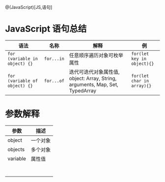 @(JavaScript)[JS,语句]
# JavaScript 语句总结

| 语法                            | 名称         | 解释                                       | 例                          |
| ----------------------------- | ---------- | ---------------------------------------- | -------------------------- |
| `for (variable in object) {}` | `for...in` | 任意顺序遍历对象可枚举属性                            | `for(let key in object){}` |
| `for (variable of object) {}` | `for...of` | 迭代可迭代对象属性值, object: Array, String, arguments, Map, Set, TypedArray | `for(let char in array){}` |





# 参数解释

| 参数       | 描述   |
| -------- | ---- |
| object   | 一个对象 |
| objects  | 多个对象 |
| variable | 属性值  |
|          |      |
|          |      |
|          |      |
|          |      |
|          |      |
|          |      |
|          |      |